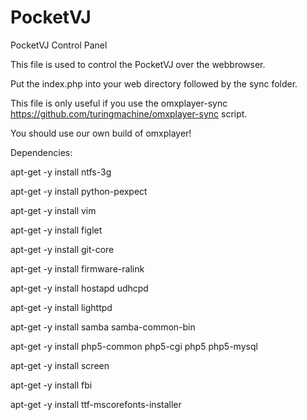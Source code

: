 PocketVJ
========

PocketVJ Control Panel


This file is used to control the PocketVJ over the webbrowser.

Put the index.php into your web directory followed by the sync folder.

This file is only useful if you use the omxplayer-sync https://github.com/turingmachine/omxplayer-sync script.

You should use our own build of omxplayer!

Dependencies:

apt-get -y install ntfs-3g

apt-get -y install python-pexpect

apt-get -y install vim

apt-get -y install figlet

apt-get -y install git-core

apt-get -y install firmware-ralink

apt-get -y install hostapd udhcpd

apt-get -y install lighttpd

apt-get -y install samba samba-common-bin

apt-get -y install php5-common php5-cgi php5 php5-mysql

apt-get -y install screen

apt-get -y install fbi

apt-get -y install ttf-mscorefonts-installer
